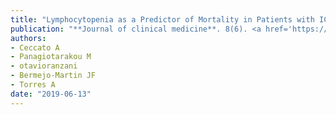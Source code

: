 ```yaml
---
title: "Lymphocytopenia as a Predictor of Mortality in Patients with ICU-Acquired Pneumonia"
publication: "**Journal of clinical medicine**. 8(6). <a href='https://doi.org/10.3390/jcm8060843' target='_blank' rel='noopener noreferrer'>10.3390/jcm8060843</a>"
authors:
- Ceccato A
- Panagiotarakou M
- otavioranzani
- Bermejo-Martin JF
- Torres A
date: "2019-06-13"
---
```

